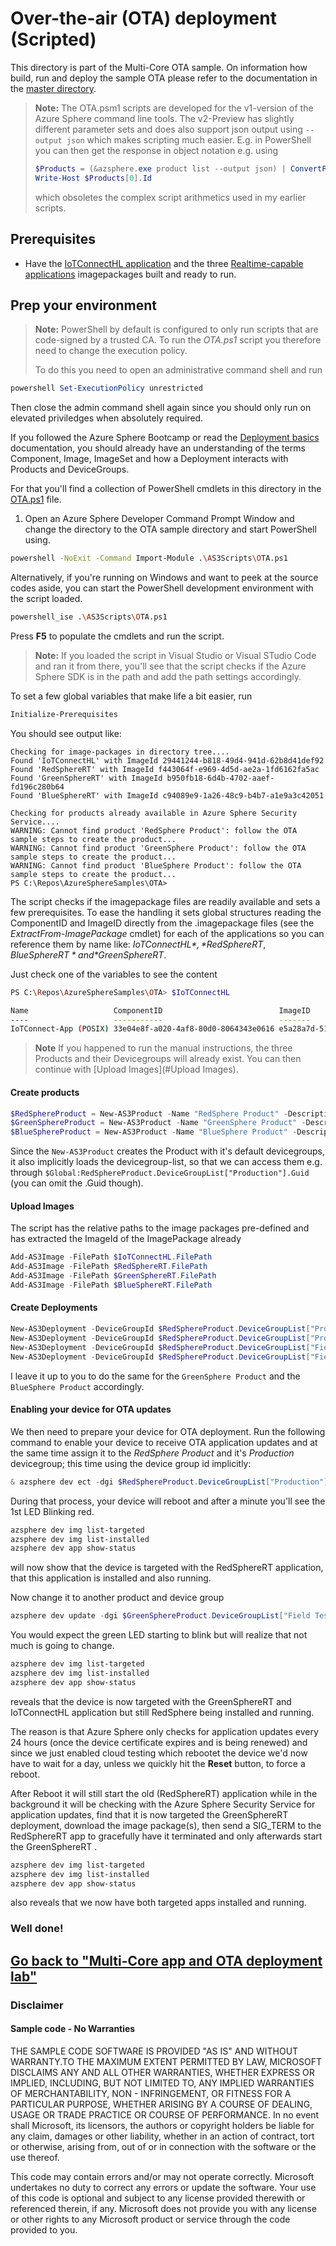 # Over-the-air (OTA) deployment (Scripted)

This directory is part of the Multi-Core OTA sample. On information how build, run and deploy the sample OTA please refer 
to the documentation in the [master directory](../README.MD).

>**Note:** The OTA.psm1 scripts are developed for the v1-version of the Azure Sphere command line tools. The v2-Preview has slightly different parameter sets and 
>does also support json output using `--output json` which makes scripting much easier. E.g. in PowerShell you can then get the response in object notation e.g. using
>```PowerShell
> $Products = (&azsphere.exe product list --output json) | ConvertFrom-Json
> Write-Host $Products[0].Id
>``` 
>which  obsoletes the complex script arithmetics used in my earlier scripts.


## Prerequisites

- Have the [IoTConnectHL application](../IoTConnectHL/README.MD) and the three [Realtime-capable applications](../RedSphereRT/README.MD) 
imagepackages built and ready to run.

## Prep your environment 
>**Note:** PowerShell by default is configured to only run scripts that are code-signed by a trusted CA. To run the *OTA.ps1* script you 
>therefore need to change the execution policy.
>
>To do this you need to open an administrative command shell and run
```Powershell
powershell Set-ExecutionPolicy unrestricted
```
Then close the admin command shell again since you should only run on elevated priviledges when absolutely required.

If you followed the Azure Sphere Bootcamp or read the [Deployment basics](https://docs.microsoft.com/en-us/azure-sphere/deployment/deployment-concepts) 
documentation, you should already have an understanding of the terms Component, Image, ImageSet and how a Deployment interacts with Products and DeviceGroups.

For that you'll find a collection of PowerShell cmdlets in this directory in the [OTA.ps1](./OTA.ps1) file.

1. Open an Azure Sphere Developer Command Prompt Window and change the directory to the OTA sample directory and start PowerShell using. 
```sh
powershell -NoExit -Command Import-Module .\AS3Scripts\OTA.ps1
```

Alternatively, if you're running on Windows and want to peek at the source codes aside, you can start the PowerShell development environment with the script loaded. 
```sh
powershell_ise .\AS3Scripts\OTA.ps1
```
Press **F5** to populate the cmdlets and run the script.
>**Note:** If you loaded the script in Visual Studio or Visual STudio Code and ran it from there, you'll see that the script checks 
>if the Azure Sphere SDK is in the path and add the path settings accordingly.

To set a few global variables that make life a bit easier, run 
```PowerShell
Initialize-Prerequisites
```
You should see output like:
```
Checking for image-packages in directory tree....
Found 'IoTConnectHL' with ImageId 29441244-b818-49d4-941d-62b8d41def92
Found 'RedSphereRT' with ImageId f443064f-e969-4d5d-ae2a-1fd6162fa5ac
Found 'GreenSphereRT' with ImageId b950fb18-6d4b-4702-aaef-fd196c280b64
Found 'BlueSphereRT' with ImageId c94089e9-1a26-48c9-b4b7-a1e9a3c42051

Checking for products already available in Azure Sphere Security Service....
WARNING: Cannot find product 'RedSphere Product': follow the OTA sample steps to create the product...
WARNING: Cannot find product 'GreenSphere Product': follow the OTA sample steps to create the product...
WARNING: Cannot find product 'BlueSphere Product': follow the OTA sample steps to create the product...
PS C:\Repos\AzureSphereSamples\OTA>
```

The script checks if the imagepackage files are readily available and sets a few prerequisites. To ease the handling 
it sets global structures reading the ComponentID and ImageID directly from the .imagepackage files (see the *ExtractFrom-ImagePackage* cmdlet) 
for each of the applications so you can reference them by name like: *$IoTConnectHL*, *$RedSphereRT*, *$BlueSphereRT* and *$GreenSphereRT*. 

Just check one of the variables to see the content
```sh
PS C:\Repos\AzureSphereSamples\OTA> $IoTConnectHL

Name                   ComponentID                          ImageID                              FilePath                                                            
----                   -----------                          -------                              --------                                                            
IoTConnect-App (POSIX) 33e04e8f-a020-4af8-80d0-8064343e0616 e5a28a7d-5118-4e10-903a-4ed6482e8213 .\\IoTConnectHL\\out\\ARM-Debug-4+Beta2001\\IoTConnectHL.imagepackage
```

>**Note** 
>If you happened to run the manual instructions, the three Products and their Devicegroups will already exist. You can then continue with [Upload Images](#Upload Images).  

#### Create products
```PowerShell
$RedSphereProduct = New-AS3Product -Name "RedSphere Product" -Description "The RedSphere Appliance"
$GreenSphereProduct = New-AS3Product -Name "GreenSphere Product" -Description "The GreenSphere Appliance"
$BlueSphereProduct = New-AS3Product -Name "BlueSphere Product" -Description "The BlueSphere Appliance"
```

Since the `New-AS3Product` creates the Product with it's default devicegroups, it also implicitly loads the devicegroup-list, so that we
can access them e.g. through  `$Global:RedSphereProduct.DeviceGroupList["Production"].Guid` (you can omit the .Guid though).

#### Upload Images

The script has the relative paths to the image packages pre-defined and has extracted the ImageId of the ImagePackage already
```PowerShell
Add-AS3Image -FilePath $IoTConnectHL.FilePath
Add-AS3Image -FilePath $RedSphereRT.FilePath
Add-AS3Image -FilePath $GreenSphereRT.FilePath
Add-AS3Image -FilePath $BlueSphereRT.FilePath
```

#### Create Deployments

```PowerShell
New-AS3Deployment -DeviceGroupId $RedSphereProduct.DeviceGroupList["Production"] -Images $RedSphereRT.ImageID
New-AS3Deployment -DeviceGroupId $RedSphereProduct.DeviceGroupList["Production OS Evaluation"] -Images $RedSphereRT.ImageID
New-AS3Deployment -DeviceGroupId $RedSphereProduct.DeviceGroupList["Field Test"] -Images $RedSphereRT.ImageID, $IoTConnectHL.ImageID
New-AS3Deployment -DeviceGroupId $RedSphereProduct.DeviceGroupList["Field Test OS Evaluation"] -Images $RedSphereRT.ImageID, $IoTConnectHL.ImageID
```

I leave it up to you to do the same for the `GreenSphere Product` and the `BlueSphere Product` accordingly.


#### Enabling your device for OTA updates 
We then need to prepare your device for OTA deployment. Run the following command to enable your device to receive OTA application updates and at the 
same time assign it to the *RedSphere Product* and it's *Production* devicegroup; this time using the device group id implicitly:
```PowerShell
& azsphere dev ect -dgi $RedSphereProduct.DeviceGroupList["Production"]
```
During that process, your device will reboot and after a minute you'll see the 1st LED Blinking red.
```PowerShell
azsphere dev img list-targeted
azsphere dev img list-installed
azsphere dev app show-status
```
will now show that the device is targeted with the RedSphereRT application, that this application is installed and also running.



Now change it to another product and device group
```PowerShell
azsphere dev update -dgi $GreenSphereProduct.DeviceGroupList["Field Test"]
```
You would expect the green LED starting to blink but will realize that not much is going to change. 
```PowerShell
azsphere dev img list-targeted
azsphere dev img list-installed
azsphere dev app show-status
```
reveals that the device is now targeted with the GreenSphereRT and IoTConnectHL application but still RedSphere being installed and running.

The reason is that Azure Sphere only checks for application updates every 24 hours (once the device certificate expires and is being renewed) and 
since we just enabled cloud testing which rebootet the device we'd now have to wait for a day, unless we quickly hit the **Reset** button, to force a reboot.

After Reboot it will still start the old (RedSphereRT) application while in the background it will be checking with the Azure Sphere Security Service for 
application updates, find that it is now targeted the GreenSphereRT deployment, download the image package(s), then send a SIG_TERM to the RedSphereRT app
to gracefully have it terminated and only afterwards start the GreenSphereRT .  
```PowerShell
azsphere dev img list-targeted
azsphere dev img list-installed
azsphere dev app show-status
```
also reveals that we now have both targeted apps installed and running.

### Well done!


[Go back to "Multi-Core app and OTA deployment lab"](../README.MD)
---

### Disclaimer

#### Sample code - No Warranties
THE SAMPLE CODE SOFTWARE IS PROVIDED "AS IS" AND WITHOUT WARRANTY.TO THE MAXIMUM EXTENT 
PERMITTED BY LAW, MICROSOFT DISCLAIMS ANY AND ALL OTHER WARRANTIES, WHETHER EXPRESS OR 
IMPLIED, INCLUDING, BUT NOT LIMITED TO, ANY IMPLIED WARRANTIES OF MERCHANTABILITY, 
NON - INFRINGEMENT, OR FITNESS FOR A PARTICULAR PURPOSE, WHETHER ARISING BY A COURSE 
OF DEALING, USAGE OR TRADE PRACTICE OR COURSE OF PERFORMANCE.
In no event shall Microsoft, its licensors, the authors or copyright holders be liable 
for any claim, damages or other liability, whether in an action of contract, tort or 
otherwise, arising from, out of or in connection with the software or the use thereof.

This code may contain errors and/or may not operate correctly. Microsoft undertakes no 
duty to correct any errors or update the software. Your use of this code is optional and 
subject to any license provided therewith or referenced therein, if any. Microsoft does 
not provide you with any license or other rights to any Microsoft product or service 
through the code provided to you.